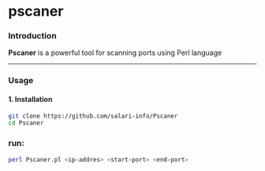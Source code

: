 # pscaner

### Introduction
**Pscaner** is a powerful tool for scanning ports using Perl language

---

### Usage

#### 1. Installation
```bash
git clone https://github.com/salari-info/Pscaner
cd Pscaner
```



### run:
```bash
perl Pscaner.pl <ip-addres> <start-port> <end-port>
```

